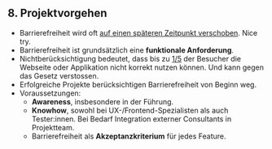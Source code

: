 ## 8. Projektvorgehen <!-- .element class="custom-topic" -->

- Barrierefreiheit wird oft [auf einen späteren Zeitpunkt verschoben](https://www.adnovum.ch/de/unternehmen/blog/digitale_baustellen_vermeiden_dank_barrierefreiheit.html). Nice try.
- Barrierefreiheit ist grundsätzlich eine **funktionale Anforderung**.
- Nichtberücksichtigung bedeutet, dass bis zu [1/5](/#/2/1) der Besucher die Webseite oder Applikation nicht korrekt nutzen können. Und kann gegen das Gesetz verstossen.
- Erfolgreiche Projekte berücksichtigen Barrierefreiheit von Beginn weg.
- Voraussetzungen:
  - **Awareness**, insbesondere in der Führung.
  - **Knowhow**, sowohl bei UX-/Frontend-Spezialisten als auch Tester:innen. Bei Bedarf Integration externer Consultants in Projektteam.
  - Barrierefreiheit als **Akzeptanzkriterium** für jedes Feature.
